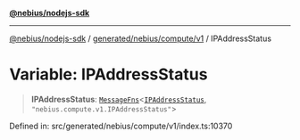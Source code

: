 [**@nebius/nodejs-sdk**](../../../../../README.md)

---

[@nebius/nodejs-sdk](../../../../../README.md) / [generated/nebius/compute/v1](../README.md) / IPAddressStatus

# Variable: IPAddressStatus

> **IPAddressStatus**: [`MessageFns`](../../../../../runtime/protos/core/interfaces/MessageFns.md)\<[`IPAddressStatus`](../interfaces/IPAddressStatus.md), `"nebius.compute.v1.IPAddressStatus"`\>

Defined in: src/generated/nebius/compute/v1/index.ts:10370
